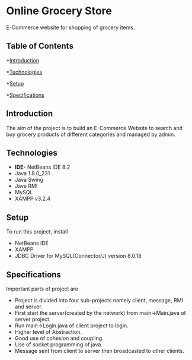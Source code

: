 # Online Grocery Store
E-Commerce website for shopping of grocery items.
## Table of Contents
*[Introduction](#general-info)

*[Technologies](#technologies)

*[Setup](#setup)

*[Specifications](#specifications)
## Introduction
The aim of the project is to build an E-Commerce Website to search and buy grocery products of different categories and managed by admin.
## Technologies
- **IDE-** NetBeans IDE 8.2
- Java 1.8.0_231
- Java Swing
- Java RMI 
- MySQL
- XAMPP v3.2.4
## Setup
To run this project, install

- NetBeans IDE
- XAMPP
- JDBC Driver for MySQL(Connector/J) version 8.0.18
## Specifications
Important parts of project are

- Project is divided into four sub-projects namely client, message, RMI and server.
- First start the server(created by the network) from main->Main.java of server project.
- Run main->Login.java of client project to login.
- Higher level of Abstraction.
- Good use of cohesion and coupling.
- Use of socket programming of java.
- Message sent from client to server then broadcasted to other clients.


